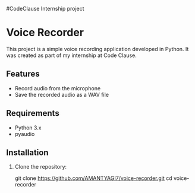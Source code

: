 #CodeClause Internship project

# Voice Recorder

This project is a simple voice recording application developed in Python. It was created as part of my internship at Code Clause.

## Features

- Record audio from the microphone
- Save the recorded audio as a WAV file

## Requirements

- Python 3.x
- pyaudio

## Installation

1. Clone the repository:

   git clone https://github.com/AMANTYAGI7/voice-recorder.git
   cd voice-recorder


